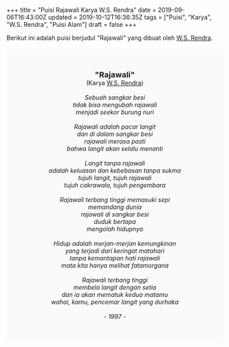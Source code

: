 +++
title = "Puisi Rajawali Karya W.S. Rendra"
date = 2019-09-06T16:43:00Z
updated = 2019-10-12T16:36:35Z
tags = ["Puisi", "Karya", "W.S. Rendra", "Puisi Alam"]
draft = false
+++

<div dir="ltr" style="text-align: left;" trbidi="on"><div style="text-align: justify;">Berikut ini adalah puisi berjudul "Rajawali" yang dibuat oleh <a href="https://ensiklopedia.kemdikbud.go.id/sastra/artikel/Rendra" target="_blank">W.S. Rendra</a>.</div><br /><div style="background: #FAFAFA; font-size: 14px; height: auto; margin: 0 auto; padding: 50px; text-align: center; width: auto;"><span style="font-size: 18px;"><b>"Rajawali"</b></span><br />(Karya <a href="https://www.sekata.web.id/tags/w.s.-rendra" target="_blank">W.S. Rendra</a>) <br /><br /><i>Sebuah sangkar besi<br />tidak bisa mengubah rajawali<br />menjadi seekor burung nuri<br /><br />Rajawali adalah pacar langit<br />dan di dalam sangkar besi<br />rajawali merasa pasti<br />bahwa langit akan selalu menanti<br /><br />Langit tanpa rajawali<br />adalah keluasan dan kebebasan tanpa sukma<br />tujuh langit, tujuh rajawali<br />tujuh cakrawala, tujuh pengembara<br /><br />Rajawali terbang tinggi memasuki sepi<br />memandang dunia<br />rajawali di sangkar besi<br />duduk bertapa<br />mengolah hidupnya<br /><br />Hidup adalah merjan-merjan kemungkinan<br />yang terjadi dari keringat matahari<br />tanpa kemantapan hati rajawali<br />mata kita hanya melihat fatamorgana<br /><br />Rajawali terbang tinggi<br />membela langit dengan setia<br />dan ia akan mematuk kedua matamu<br />wahai, kamu, pencemar langit yang durhaka<br /><br />- 1997 -</i> </div></div>

